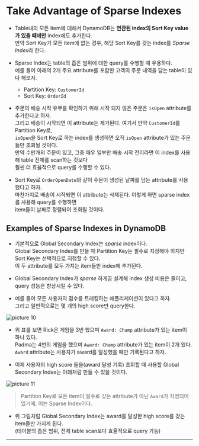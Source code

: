 # Take Advantage of Sparse Indexes

- Table내의 모든 item에 대해서 DynamoDB는 **연관된 index의 Sort Key value가 있을 때에만** index에도 추가한다.  
  만약 Sort Key가 모든 item에 없는 경우, 해당 Sort Key를 갖는 index를 *Sparse Index*라 한다.

- Sparse Index는 table의 좁은 범위에 대한 query를 수행할 때 유용하다.  
  예를 들어 아래의 2개 주요 attribute를 포함한 고객의 주문 내역을 담는 table이 있다 해보자.

  - Partition Key: `CustomerId`
  - Sort Key: `OrderId`

- 주문의 배송 시작 유무를 확인하기 위해 시작 되지 않은 주문은 `isOpen` attribute를 추가한다고 하자.  
  그리고 배송이 시작되면 이 attribute는 제거된다. 여기서 만약 `CustomerId`를 Partition Key로,  
  `isOpen`을 Sort Key로 하는 index를 생성하면 오직 `isOpen` attribute가 있는 주문들만 조회될 것이다.  
  만약 수만개의 주문이 있고, 그중 매우 일부만 배송 시작 전이라면 이 index를 사용해 table 전체를 scan하는 것보다  
  훨씬 더 효율적으로 query를 수행할 수 있다.

- Sort Key로 `OrderOpenDate`와 같이 주문이 생성된 날짜를 담는 attribute를 사용했다고 하자.  
  마찬가지로 배송이 시작되면 이 attribute는 삭제된다. 이렇게 하면 sparse index를 사용해 query를 수행하면  
  item들이 날짜로 정렬되어 조회될 것이다.

## Examples of Sparse Indexes in DynamoDB

- 기본적으로 Global Secondary Index는 _sparse_ index이다.  
  Global Secondary Index를 만들 때 Partition Key는 필수로 지정해야 하지만 Sort Key는 선택적으로 지정할 수 있다.  
  이 두 attribute를 모두 가지는 item들만 index에 추가된다.

- Global Secondary Index가 _sparse_ 하게끔 설계해 index 생성 비용은 줄이고, query 성능은 향상시킬 수 있다.

- 예를 들어 모든 사용자의 점수를 트래킹하는 애플리케이션이 있다고 하자.  
  그리고 일반적으로는 몇 개의 high score만 query한다.

![picture 10](/images/DYNAMODB_SPARSE_INDEX_EXAMPLE_1.png)

- 위 표를 보면 Rick은 게임을 3번 했으며 `Award: Champ` attribute가 있는 item이 하나 있다.  
  Padma는 4번의 게임을 했으며 `Award: Champ` attribute가 있는 item이 2개 있다.  
  `Award` attribute는 사용자가 award를 달성했을 때만 기록된다고 하자.

- 이제 사용자의 high score 들을(award 달성 기록) 조회할 때 사용할 Global Secondary Index는 아래처럼 만들 수 있을 것이다.

![picture 11](/images/DYNAMODB_SPARSE_INDEX_EXAMPLE_2.png)

> Partition Key로 모든 item이 필수로 갖는 attribute가 아닌 `Award`가 지정되어 있기에, 이는 Sparse Index이다.

- 위 그림처럼 Global Secondary Index는 award를 달성한 high score를 갖는 item들만 가지게 된다.  
  (테이블의 좁은 범위, 전체 table scan보다 효율적으로 query 가능)

---
